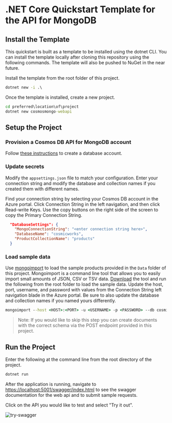 # .NET Core Quickstart Template for the API for MongoDB

## Install the Template

This quickstart is built as a template to be installed using the dotnet CLI. You can install the template locally after cloning this repository using the following commands. The template will also be pushed to NuGet in the near future.

Install the template from the root folder of this project.

```cmd
dotnet new -i .\
```

Once the template is installed, create a new project.

```cmd
cd preferred\location\of\project
dotnet new cosmosmongo-webapi
```

## Setup the Project

### Provision a Cosmos DB API for MongoDB account

Follow [these instructions](https://docs.microsoft.com/en-us/azure/cosmos-db/create-mongodb-dotnet#create-a-database-account) to create a database account.

### Update secrets

Modify the `appsettings.json` file to match your configuration. Enter your connection string and modify the database and collection names if you created them with different names.

Find your connection string by selecting your Cosmos DB account in the Azure portal. Click Connection String in the left navigation, and then click Read-write Keys. Use the copy buttons on the right side of the screen to copy the Primary Connection String.

```json
  "DatabaseSettings": {
    "MongoConnectionString": "<enter connection string here>",
    "DatabaseName": "cosmicworks",
    "ProductCollectionName": "products"
  }
```

### Load sample data

Use [mongoimport](https://docs.mongodb.com/database-tools/mongoimport/#mongodb-binary-bin.mongoimport) to load the sample products provided in the `Data` folder of this project. Mongoimport is a command line tool that allows you to easily import small amounts of JSON, CSV or TSV data. [Download](https://www.mongodb.com/try/download/database-tools) the tool and run the following from the root folder to load the sample data. Update the host, port, username, and password with values from the Connection String left navigation blade in the Azure portal. Be sure to also update the database and collection names if you named yours differently.

```cmd
mongoimport --host <HOST>:<PORT> -u <USERNAME> -p <PASSWORD> --db cosmicworks --collection products --ssl --jsonArray --writeConcern="{w:0}" --file Data/products.json
```

> Note: If you would like to skip this step you can create documents with the correct schema via the POST endpoint provided in this project.

## Run the Project

Enter the following at the command line from the root directory of the project.

```cmd
dotnet run 
```

After the application is running, navigate to [https://localhost:5001/swagger/index.html](https://localhost:5001/swagger/index.html) to see the swagger documentation for the web api and to submit sample requests.

Click on the API you would like to test and select "Try it out".

![try-swagger](../../Images/try-swagger.png)
